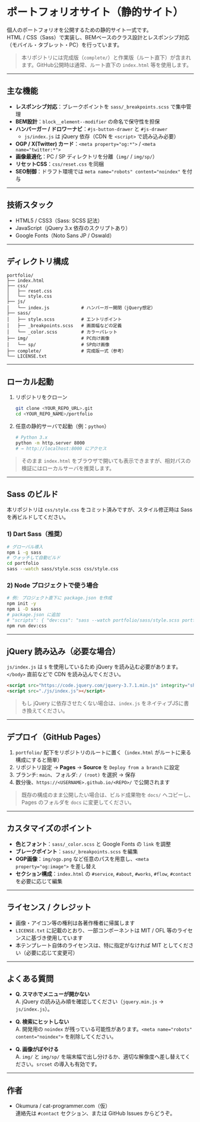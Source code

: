 # ポートフォリオサイト（静的サイト）

個人のポートフォリオを公開するための静的サイト一式です。  
HTML / CSS（Sass）で実装し、BEMベースのクラス設計とレスポンシブ対応（モバイル・タブレット・PC）を行っています。

> 本リポジトリには完成版（`complete/`）と作業版（ルート直下）が含まれます。GitHub公開時は通常、ルート直下の `index.html` 等を使用します。

---

## 主な機能

- **レスポンシブ対応**：ブレークポイントを `sass/_breakpoints.scss` で集中管理  
- **BEM設計**：`block__element--modifier` の命名で保守性を担保  
- **ハンバーガー / ドロワーナビ**：`#js-button-drawer` と `#js-drawer`  
  - `js/index.js` は jQuery 依存（CDN を `<script>` で読み込み必要）  
- **OGP / X(Twitter) カード**：`<meta property="og:*">` / `<meta name="twitter:*">`  
- **画像最適化**：PC / SP ディレクトリを分離（`img/` / `img/sp/`）  
- **リセットCSS**：`css/reset.css` を同梱  
- **SEO制御**：ドラフト環境では `meta name="robots" content="noindex"` を付与

---

## 技術スタック

- HTML5 / CSS3（Sass: SCSS 記法）
- JavaScript（jQuery 3.x 依存のスクリプトあり）
- Google Fonts（Noto Sans JP / Oswald）

---

## ディレクトリ構成

```
portfolio/
├── index.html
├── css/
│   ├── reset.css
│   └── style.css
├── js/
│   └── index.js            # ハンバーガー開閉（jQuery想定）
├── sass/
│   ├── style.scss          # エントリポイント
│   ├── _breakpoints.scss   # 画面幅などの定義
│   └── _color.scss         # カラーパレット
├── img/                    # PC向け画像
│   └── sp/                 # SP向け画像
├── complete/               # 完成版一式（参考）
└── LICENSE.txt
```

---

## ローカル起動

1. リポジトリをクローン  
   ```bash
   git clone <YOUR_REPO_URL>.git
   cd <YOUR_REPO_NAME>/portfolio
   ```

2. 任意の静的サーバで起動（例：`python`）  
   ```bash
   # Python 3.x
   python -m http.server 8000
   # → http://localhost:8000 にアクセス
   ```

> そのまま `index.html` をブラウザで開いても表示できますが、相対パスの検証にはローカルサーバを推奨します。

---

## Sass のビルド

本リポジトリは `css/style.css` をコミット済みですが、スタイル修正時は Sass を再ビルドしてください。

### 1) Dart Sass（推奨）
```bash
# グローバル導入
npm i -g sass
# ウォッチして自動ビルド
cd portfolio
sass --watch sass/style.scss css/style.css
```

### 2) Node プロジェクトで使う場合
```bash
# 例: プロジェクト直下に package.json を作成
npm init -y
npm i -D sass
# package.json に追加
# "scripts": { "dev:css": "sass --watch portfolio/sass/style.scss portfolio/css/style.css" }
npm run dev:css
```

---

## jQuery 読み込み（必要な場合）

`js/index.js` は `$` を使用しているため jQuery を読み込む必要があります。  
`</body>` 直前などで CDN を読み込んでください。

```html
<script src="https://code.jquery.com/jquery-3.7.1.min.js" integrity="sha256-/JqT3SQfawRcv/BIHPThkBvs0OEvtFFmqPF/lYI/Cxo=" crossorigin="anonymous"></script>
<script src="./js/index.js"></script>
```

> もし jQuery に依存させたくない場合は、`index.js` をネイティブJSに書き換えてください。

---

## デプロイ（GitHub Pages）

1. `portfolio/` 配下をリポジトリのルートに置く（`index.html` がルートに来る構成にすると簡単）  
2. リポジトリ設定 → **Pages** → **Source** を `Deploy from a branch` に設定  
3. ブランチ: `main`、フォルダ: `/ (root)` を選択 → 保存  
4. 数分後、`https://<USERNAME>.github.io/<REPO>/` で公開されます

> 既存の構成のまま公開したい場合は、ビルド成果物を `docs/` へコピーし、Pages のフォルダを `docs` に変更してください。

---

## カスタマイズのポイント

- **色とフォント**：`sass/_color.scss` と Google Fonts の `link` を調整  
- **ブレークポイント**：`sass/_breakpoints.scss` を編集  
- **OGP画像**：`img/ogp.png` など任意のパスを用意し、`<meta property="og:image">` を差し替え  
- **セクション構成**：`index.html` の `#service`, `#about`, `#works`, `#flow`, `#contact` を必要に応じて編集

---

## ライセンス / クレジット

- 画像・アイコン等の権利は各著作権者に帰属します  
- `LICENSE.txt` に記載のとおり、一部コンポーネントは MIT / OFL 等のライセンスに基づき使用しています  
- 本テンプレート自体のライセンスは、特に指定がなければ MIT としてください（必要に応じて変更可）

---

## よくある質問

- **Q. スマホでメニューが開かない**  
  A. jQuery の読み込み順を確認してください（`jquery.min.js` → `js/index.js`）。

- **Q. 検索にヒットしない**  
  A. 開発用の `noindex` が残っている可能性があります。`<meta name="robots" content="noindex">` を削除してください。

- **Q. 画像がぼやける**  
  A. `img/` と `img/sp/` を端末幅で出し分けるか、適切な解像度へ差し替えてください。`srcset` の導入も有効です。

---

## 作者

- Okumura / cat-programmer.com（仮）  
  連絡先は `#contact` セクション、または GitHub Issues からどうぞ。
